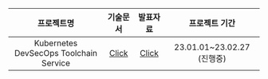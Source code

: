 | 프로젝트명 | 기술문서 | 발표자료 | 프로젝트 기간 |
:-------------: | :-------------: | :-------------: | :-------------:
| Kubernetes DevSecOps Toolchain Service | [Click](https://www.notion.so/Main-Page-fe35c46b02d84682b73b5a394b44182f) | [Click](https://www.notion.so/Main-Page-fe35c46b02d84682b73b5a394b44182f) | 23.01.01~23.02.27 (진행중) |
